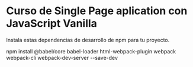 # Curso de Single Page aplication con JavaScript Vanilla

Instala estas dependencias de desarrollo de npm para tu proyecto.

npm install @babel/core babel-loader html-webpack-plugin webpack webpack-cli webpack-dev-server --save-dev